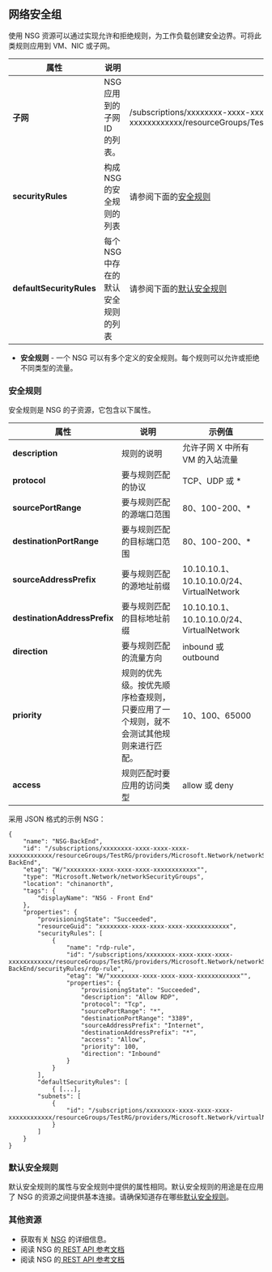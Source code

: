 ## <a name="Network-Security-Group"></a> 网络安全组

使用 NSG 资源可以通过实现允许和拒绝规则，为工作负载创建安全边界。可将此类规则应用到 VM、NIC 或子网。

|属性|说明|示例值|
|---|---|---|
|**子网**|NSG 应用到的子网 ID 的列表。|/subscriptions/xxxxxxxx-xxxx-xxxx-xxxx-xxxxxxxxxxxx/resourceGroups/TestRG/providers/Microsoft.Network/virtualNetworks/TestVNet/subnets/FrontEnd|
|**securityRules**|构成 NSG 的安全规则的列表|请参阅下面的[安全规则](#Security-rule)|
|**defaultSecurityRules**|每个 NSG 中存在的默认安全规则的列表|请参阅下面的[默认安全规则](#Default-security-rules)|

- **安全规则** - 一个 NSG 可以有多个定义的安全规则。每个规则可以允许或拒绝不同类型的流量。

### <a name="Security-rule"></a> 安全规则

安全规则是 NSG 的子资源，它包含以下属性。

|属性|说明|示例值|
|---|---|---|
|**description**|规则的说明|允许子网 X 中所有 VM 的入站流量|
|**protocol**|要与规则匹配的协议|TCP、UDP 或 *|
|**sourcePortRange**|要与规则匹配的源端口范围|80、100-200、*| 
|**destinationPortRange**|要与规则匹配的目标端口范围|80、100-200、*|
|**sourceAddressPrefix**|要与规则匹配的源地址前缀|10\.10.10.1、10.10.10.0/24、VirtualNetwork|
|**destinationAddressPrefix**|要与规则匹配的目标地址前缀|10\.10.10.1、10.10.10.0/24、VirtualNetwork|
|**direction**|要与规则匹配的流量方向|inbound 或 outbound|
|**priority**|规则的优先级。按优先顺序检查规则，只要应用了一个规则，就不会测试其他规则来进行匹配。|10、100、65000|
|**access**|规则匹配时要应用的访问类型|allow 或 deny|

采用 JSON 格式的示例 NSG：

    {
        "name": "NSG-BackEnd",
        "id": "/subscriptions/xxxxxxxx-xxxx-xxxx-xxxx-xxxxxxxxxxxx/resourceGroups/TestRG/providers/Microsoft.Network/networkSecurityGroups/NSG-BackEnd",
        "etag": "W/"xxxxxxxx-xxxx-xxxx-xxxx-xxxxxxxxxxxx"",
        "type": "Microsoft.Network/networkSecurityGroups",
        "location": "chinanorth",
        "tags": {
            "displayName": "NSG - Front End"
        },
        "properties": {
            "provisioningState": "Succeeded",
            "resourceGuid": "xxxxxxxx-xxxx-xxxx-xxxx-xxxxxxxxxxxx",
            "securityRules": [
                {
                    "name": "rdp-rule",
                    "id": "/subscriptions/xxxxxxxx-xxxx-xxxx-xxxx-xxxxxxxxxxxx/resourceGroups/TestRG/providers/Microsoft.Network/networkSecurityGroups/NSG-BackEnd/securityRules/rdp-rule",
                    "etag": "W/"xxxxxxxx-xxxx-xxxx-xxxx-xxxxxxxxxxxx"",
                    "properties": {
                        "provisioningState": "Succeeded",
                        "description": "Allow RDP",
                        "protocol": "Tcp",
                        "sourcePortRange": "*",
                        "destinationPortRange": "3389",
                        "sourceAddressPrefix": "Internet",
                        "destinationAddressPrefix": "*",
                        "access": "Allow",
                        "priority": 100,
                        "direction": "Inbound"
                    }
                }
            ],
            "defaultSecurityRules": [
                { [...],
            "subnets": [
                {
                    "id": "/subscriptions/xxxxxxxx-xxxx-xxxx-xxxx-xxxxxxxxxxxx/resourceGroups/TestRG/providers/Microsoft.Network/virtualNetworks/TestVNet/subnets/FrontEnd"
                }
            ]
        }
    }

### <a name="Default-security-rules"></a> 默认安全规则

默认安全规则的属性与安全规则中提供的属性相同。默认安全规则的用途是在应用了 NSG 的资源之间提供基本连接。请确保知道存在哪些[默认安全规则](../articles/virtual-network/virtual-networks-nsg.md#Default-Rules)。

### 其他资源

- 获取有关 [NSG](../articles/virtual-network/virtual-networks-nsg.md) 的详细信息。
- 阅读 NSG 的[ REST API 参考文档](https://msdn.microsoft.com/zh-cn/library/azure/mt163615.aspx)
- 阅读 NSG 的[ REST API 参考文档](https://msdn.microsoft.com/zh-cn/library/azure/mt163580.aspx)

<!---HONumber=82-->